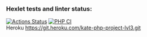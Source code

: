 ### Hexlet tests and linter status:
[![Actions Status](https://github.com/Kate1199/php-project-lvl3/workflows/hexlet-check/badge.svg)](https://github.com/Kate1199/php-project-lvl3/actions)
[![PHP CI](https://github.com/Kate1199/php-project-lvl3/actions/workflows/tests.yml/badge.svg)](https://github.com/Kate1199/php-project-lvl3/actions/workflows/tests.yml)<br>
Heroku
https://git.heroku.com/kate-php-project-lvl3.git
